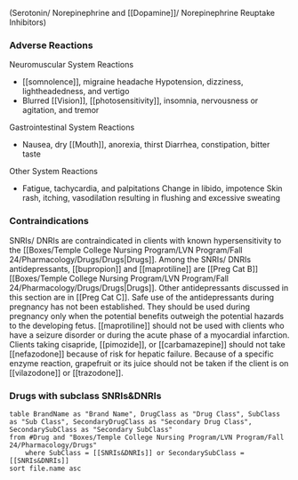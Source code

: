 (Serotonin/ Norepinephrine and [[Dopamine]]/ Norepinephrine Reuptake Inhibitors)

### Adverse Reactions 
Neuromuscular System Reactions 
- [[somnolence]], migraine headache Hypotension, dizziness, lightheadedness, and vertigo 
- Blurred [[Vision]], [[photosensitivity]], insomnia, nervousness or agitation, and tremor 

Gastrointestinal System Reactions 
- Nausea, dry [[Mouth]], anorexia, thirst Diarrhea, constipation, bitter taste 

Other System Reactions 
- Fatigue, tachycardia, and palpitations Change in libido, impotence Skin rash, itching, vasodilation resulting in flushing and excessive sweating

### Contraindications 
SNRIs/ DNRIs are contraindicated in clients with known hypersensitivity to the [[Boxes/Temple College Nursing Program/LVN Program/Fall 24/Pharmacology/Drugs/Drugs|Drugs]]. Among the SNRIs/ DNRIs antidepressants, [[bupropion]] and [[maprotiline]] are [[Preg Cat B]] [[Boxes/Temple College Nursing Program/LVN Program/Fall 24/Pharmacology/Drugs/Drugs|Drugs]]. Other antidepressants discussed in this section are in [[Preg Cat C]]. Safe use of the antidepressants during pregnancy has not been established. They should be used during pregnancy only when the potential benefits outweigh the potential hazards to the developing fetus. [[maprotiline]] should not be used with clients who have a seizure disorder or during the acute phase of a myocardial infarction. Clients taking cisapride, [[pimozide]], or [[carbamazepine]] should not take [[nefazodone]] because of risk for hepatic failure. Because of a specific enzyme reaction, grapefruit or its juice should not be taken if the client is on [[vilazodone]] or [[trazodone]].

### Drugs with subclass SNRIs&DNRIs
```dataview
table BrandName as "Brand Name", DrugClass as "Drug Class", SubClass as "Sub Class", SecondaryDrugClass as "Secondary Drug Class", SecondarySubClass as "Secondary SubClass"
from #Drug and "Boxes/Temple College Nursing Program/LVN Program/Fall 24/Pharmacology/Drugs" 
	where SubClass = [[SNRIs&DNRIs]] or SecondarySubClass = [[SNRIs&DNRIs]]
sort file.name asc
```

